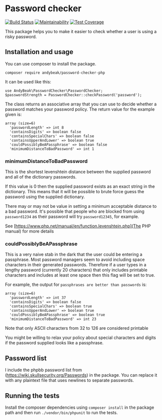 # Password checker
[![Build Status](https://travis-ci.com/andybeak/password-checker-php.svg?branch=master)](https://travis-ci.com/andybeak/password-checker-php)
[![Maintainability](https://api.codeclimate.com/v1/badges/9a6d1f270f4a35d73b6b/maintainability)](https://codeclimate.com/github/andybeak/password-checker-php/maintainability)
[![Test Coverage](https://api.codeclimate.com/v1/badges/9a6d1f270f4a35d73b6b/test_coverage)](https://codeclimate.com/github/andybeak/password-checker-php/test_coverage)

This package helps you to make it easier to check whether a user is using a risky password.

## Installation and usage

You can use composer to install the package.

    composer require andybeak/password-checker-php

It can be used like this:

    use AndyBeak\PasswordChecker\PasswordChecker;
    $passwordStrength = PasswordChecker::checkPassword('password');

The class returns an associative array that you can use to decide whether a password matches your password policy.  The return value for the example given is:

    array (size=6)
      'passwordLength' => int 8
      'containsDigits' => boolean false
      'containsSpecialChars' => boolean false
      'containsUpperAndLower' => boolean true
      'couldPossiblyBeAPassphrase' => boolean false
      'minimumDistanceToBadPassword' => int 1

### minimumDistanceToBadPassword

This is the shortest levenshtein distance between the supplied password and all of the dictionary passwords.

If this value is 0 then the supplied password exists as an exact string in the dictionary.  This means that it
will be possible to brute force guess the password using the supplied dictionary.

There may or may not be value in setting a minimum acceptable distance to a bad password.  It's possible that
people who are blocked from using `password1234` as their password will try `password12345`, for example.
    
See [https://www.php.net/manual/en/function.levenshtein.php](The PHP manual) for more details

### couldPossiblyBeAPassphrase

This is a very naive stab in the dark that the user could be entering a passphrase.  Most password managers
seem to avoid including space characters in their generated passwords.  Therefore if a user types in a lengthy
password (currently 20 characters) that only includes printable characters and includes at least one space then this flag will be set to true.

For example, the output for `passphrases are better than passwords` is:

    array (size=6)
      'passwordLength' => int 37
      'containsDigits' => boolean false
      'containsSpecialChars' => boolean true
      'containsUpperAndLower' => boolean true
      'couldPossiblyBeAPassphrase' => boolean true
      'minimumDistanceToBadPassword' => int 23

Note that only ASCII characters from 32 to 126 are considered printable

You might be willing to relax your policy about special characters and digits if the password supplied looks
like a passphrase.

## Password list

I include the phpbb password list from (https://wiki.skullsecurity.org/Passwords) in the package.  You can replace it with any plaintext file that uses newlines to separate passwords.

## Running the tests

Install the composer dependencies using `composer install` in the package path and then run `./vendor/bin/phpunit` to run the tests.